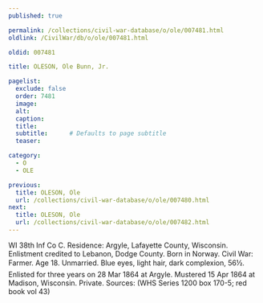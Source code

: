 ```yaml
---
published: true

permalink: /collections/civil-war-database/o/ole/007481.html
oldlink: /CivilWar/db/o/ole/007481.html

oldid: 007481

title: OLESON, Ole Bunn, Jr.

pagelist:
  exclude: false
  order: 7481
  image: 
  alt:
  caption:
  title:
  subtitle:      # Defaults to page subtitle
  teaser:

category: 
  - O 
  - OLE

previous:
  title: OLESON, Ole
  url: /collections/civil-war-database/o/ole/007480.html  
next:
  title: OLESON, Ole
  url: /collections/civil-war-database/o/ole/007482.html   
---
```

WI 38th Inf Co C. Residence: Argyle, Lafayette County, Wisconsin. Enlistment credited to Lebanon, Dodge County. Born in Norway. Civil War: Farmer. Age 18. Unmarried. Blue eyes, light hair, dark complexion, 5&#146;6&frac12;&#148;. Enlisted for three years on 28 Mar 1864 at Argyle. Mustered 15 Apr 1864 at Madison, Wisconsin. Private. Sources: (WHS Series 1200 box 170-5; red book vol 43)